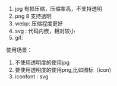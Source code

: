 1. jpg 有损压缩，压缩率高，不支持透明
2. png 8 支持透明
3. webp: 压缩程度更好
4. svg : 代码内嵌，相对较小
5. gif: 

使用场景：

1. 不使用透明度的使用jpg
2. 要使用透明度的使用png,比如图标（icon)
3. iconfont : svg